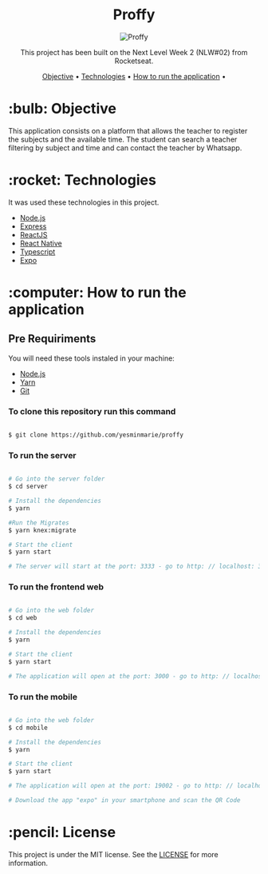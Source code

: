 <h1 align="center">Proffy</h1>
<p align="center">
<img src="https://ik.imagekit.io/nplka5fxu0/Proffy_EohzJM-Sj.gif" alt="Proffy"/>
</p>

<p align="center">This project has been built on the Next Level Week 2 (NLW#02) from Rocketseat.</p>

<p align="center">
 <a href="#objective">Objective</a> •
 <a href="#technologies">Technologies</a> •
 <a href="#how-to-run">How to run the application</a> •
</p>

<h1 id="objective">:bulb: Objective</h1>
</p>This application consists on a platform that allows the teacher to register the subjects and the available time. The student can search a teacher filtering by subject and time and can contact the teacher by Whatsapp.</p>

<h1 id="technologies">:rocket: Technologies</h1>

<p>It was used these technologies in this project.</p>

- [Node.js](https://nodejs.org/en/ "Node.js")
- [Express](http://expressjs.com/ "Express")
- [ReactJS](https://reactjs.org/ "ReactJS")
- [React Native](https://reactnative.dev/ "React Native")
- [Typescript](https://www.typescriptlang.org/ "Typescript")
- [Expo](https://expo.io/ "Expo")


<h1 id="how-to-run">:computer: How to run the application</h1>

<h2>Pre Requiriments</h2>

<p>You will need these tools instaled in your machine:</p>

- [Node.js](https://nodejs.org/en/ "Node.js")
- [Yarn](https://yarnpkg.com/ "Yarn")
- [Git](https://git-scm.com/ "Git")

<h3>To clone this repository run this command</h3>

```bash

$ git clone https://github.com/yesminmarie/proffy

```

<h3>To run the server</h3>

```bash

# Go into the server folder
$ cd server

# Install the dependencies
$ yarn

#Run the Migrates
$ yarn knex:migrate

# Start the client
$ yarn start

# The server will start at the port: 3333 - go to http: // localhost: 3333

```

<h3>To run the frontend web</h3>

```bash

# Go into the web folder
$ cd web

# Install the dependencies
$ yarn

# Start the client
$ yarn start

# The application will open at the port: 3000 - go to http: // localhost: 3000

```

<h3>To run the mobile </h3>

```bash

# Go into the web folder
$ cd mobile

# Install the dependencies
$ yarn

# Start the client
$ yarn start

# The application will open at the port: 19002 - go to http: // localhost: 19002

# Download the app "expo" in your smartphone and scan the QR Code

```
<h1>:pencil: License</h1>
<p>This project is under the MIT license. See the <a href="https://github.com/yesminmarie/proffy/blob/master/LICENSE">LICENSE</a> for more information.</p>